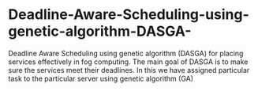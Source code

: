 # Deadline-Aware-Scheduling-using-genetic-algorithm-DASGA-
Deadline Aware Scheduling using genetic algorithm (DASGA) for placing services effectively in fog computing. The main goal of DASGA is to make sure the services meet their deadlines. In this we have assigned particular task to the particular server using genetic algorithm (GA)
